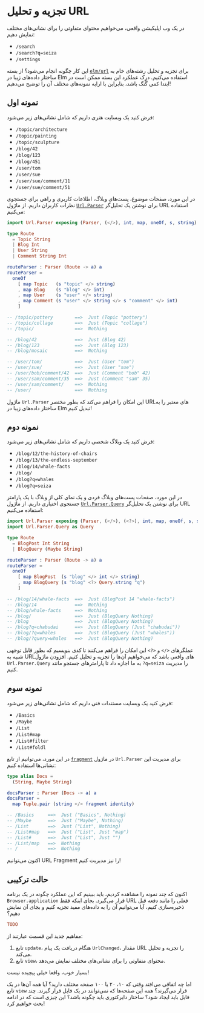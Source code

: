 # تجزیه و تحلیل URL

در یک وب اپلیکیشن واقعی، می‌خواهیم محتوای متفاوتی را برای نشانی‌های مختلف نمایش دهیم:

- `/search`
- `/search?q=seiza`
- `/settings`

این کار چگونه انجام می‌شود؟ از بسته [`elm/url`][elm-url] برای تجزیه و تحلیل رشته‌های خام به ساختار داده‌های زیبا در Elm استفاده می‌کنیم. درک عملکرد این بسته ممکن است در ابتدا کمی گُنگ باشد، بنابراین با ارایه نمونه‌های مختلف آن را توضیح می‌دهیم!

## نمونه اول

فرض کنید یک وبسایت هنری داریم که شامل نشانی‌های زیر می‌شود:

- `/topic/architecture`
- `/topic/painting`
- `/topic/sculpture`
- `/blog/42`
- `/blog/123`
- `/blog/451`
- `/user/tom`
- `/user/sue`
- `/user/sue/comment/11`
- `/user/sue/comment/51`

در این مورد، صفحات موضوع، پست‌های وبلاگ، اطلاعات کاربری و راهی برای جستجوی نظرات کاربران داریم. از ماژول [`Url.Parser`][url.parser] برای نوشتن یک تحلیل‌گر URL استفاده می‌کنیم:

```elm
import Url.Parser exposing (Parser, (</>), int, map, oneOf, s, string)

type Route
  = Topic String
  | Blog Int
  | User String
  | Comment String Int

routeParser : Parser (Route -> a) a
routeParser =
  oneOf
    [ map Topic   (s "topic" </> string)
    , map Blog    (s "blog" </> int)
    , map User    (s "user" </> string)
    , map Comment (s "user" </> string </> s "comment" </> int)
    ]

-- /topic/pottery        ==>  Just (Topic "pottery")
-- /topic/collage        ==>  Just (Topic "collage")
-- /topic/               ==>  Nothing

-- /blog/42              ==>  Just (Blog 42)
-- /blog/123             ==>  Just (Blog 123)
-- /blog/mosaic          ==>  Nothing

-- /user/tom/            ==>  Just (User "tom")
-- /user/sue/            ==>  Just (User "sue")
-- /user/bob/comment/42  ==>  Just (Comment "bob" 42)
-- /user/sam/comment/35  ==>  Just (Comment "sam" 35)
-- /user/sam/comment/    ==>  Nothing
-- /user/                ==>  Nothing
```

ماژول `Url.Parser` این امکان را فراهم می‌کند که بطور مختصر URLهای معتبر را به ساختار داده‌های زیبا در Elm تبدیل کنیم!

## نمونه دوم

فرض کنید یک وبلاگ شخصی داریم که شامل نشانی‌های زیر می‌شود:

- `/blog/12/the-history-of-chairs`
- `/blog/13/the-endless-september`
- `/blog/14/whale-facts`
- `/blog/`
- `/blog?q=whales`
- `/blog?q=seiza`

در این مورد، صفحات پست‌های وبلاگ فردی و یک نمای کلی از وبلاگ با یک پارامتر جستجوی اختیاری داریم. از ماژول [`Url.Parser.Query`][url.parser.query] برای نوشتن یک تحلیل‌گر URL استفاده می‌کنیم:

```elm
import Url.Parser exposing (Parser, (</>), (<?>), int, map, oneOf, s, string)
import Url.Parser.Query as Query

type Route
  = BlogPost Int String
  | BlogQuery (Maybe String)

routeParser : Parser (Route -> a) a
routeParser =
  oneOf
    [ map BlogPost  (s "blog" </> int </> string)
    , map BlogQuery (s "blog" <?> Query.string "q")
    ]

-- /blog/14/whale-facts  ==>  Just (BlogPost 14 "whale-facts")
-- /blog/14              ==>  Nothing
-- /blog/whale-facts     ==>  Nothing
-- /blog/                ==>  Just (BlogQuery Nothing)
-- /blog                 ==>  Just (BlogQuery Nothing)
-- /blog?q=chabudai      ==>  Just (BlogQuery (Just "chabudai"))
-- /blog/?q=whales       ==>  Just (BlogQuery (Just "whales"))
-- /blog/?query=whales   ==>  Just (BlogQuery Nothing)
```

عملگرهای `</>` و `<?>` این امکان را فراهم می‌کنند تا کدی بنویسیم که بطور قابل توجهی شبیه به URLهای واقعی باشد که می‌خواهیم آن‌ها را تجزیه و تحلیل کنیم. افزودن ماژول `Url.Parser.Query` به ما اجازه داد تا پارامترهای جستجو مانند `?q=seiza` را مدیریت کنیم.

## نمونه سوم

فرض کنید یک وبسایت مستندات فنی داریم که شامل نشانی‌های زیر می‌شود:

- `/Basics`
- `/Maybe`
- `/List`
- `/List#map`
- `/List#filter`
- `/List#foldl`

در این مورد، می‌توانیم از تابع [`fragment`][fragment] در ماژول `Url.Parser` برای مدیریت این نشانی‌ها استفاده کنیم:

```elm
type alias Docs =
  (String, Maybe String)

docsParser : Parser (Docs -> a) a
docsParser =
  map Tuple.pair (string </> fragment identity)

-- /Basics     ==>  Just ("Basics", Nothing)
-- /Maybe      ==>  Just ("Maybe", Nothing)
-- /List       ==>  Just ("List", Nothing)
-- /List#map   ==>  Just ("List", Just "map")
-- /List#      ==>  Just ("List", Just "")
-- /List/map   ==>  Nothing
-- /           ==>  Nothing
```

اکنون می‌توانیم URL Fragment را نیز مدیریت کنیم!

## حالت ترکیبی

اکنون که چند نمونه را مشاهده کردیم، باید ببینیم که این عملکرد چگونه در یک برنامه `Browser.application` قرار می‌گیرد. بجای اینکه فقط URL فعلی را مانند دفعه قبل ذخیره‌سازی کنیم، آیا می‌توانیم آن را به داده‌های مفید تجزیه کنیم و بجای آن نمایش دهیم؟

```elm
TODO
```

مفاهیم جدید این قسمت عبارتند از:

1. تابع `update`، هنگام دریافت یک پیام `UrlChanged`، مقدار URL را تجزیه و تحلیل می‌کند.
2. تابع `view`، محتوای متفاوتی را برای نشانی‌های مختلف نمایش می‌دهد.

بسیار خوب، واقعا خیلی پیچیده نیست!

اما چه اتفاقی می‌افتد وقتی که ۱۰، ۲۰ یا ۱۰۰ صفحه مختلف دارید؟ آیا همه آن‌ها در یک تابع `view` قرار می‌گیرند؟ همه این صفحه‌ها که نمی‌توانند در یک فایل قرار گیرند. چند فایل باید ایجاد شود؟ ساختار دایرکتوری باید چگونه باشد؟ این چیزی است که در ادامه بحث خواهیم کرد!

[elm-url]: https://package.elm-lang.org/packages/elm/url/latest
[url.parser]: https://package.elm-lang.org/packages/elm/url/latest
[url.parser.query]: https://package.elm-lang.org/packages/elm/url/latest/Url-Parser-Query
[fragment]: https://package.elm-lang.org/packages/elm/url/latest/Url-Parser#fragment